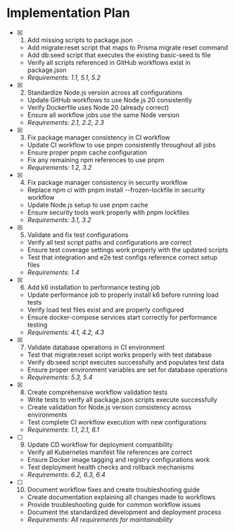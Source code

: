 # Implementation Plan

- [x] 1. Add missing scripts to package.json
  - Add migrate:reset script that maps to Prisma migrate reset command
  - Add db:seed script that executes the existing basic-seed.ts file
  - Verify all scripts referenced in GitHub workflows exist in package.json
  - _Requirements: 1.1, 5.1, 5.2_

- [x] 2. Standardize Node.js version across all configurations
  - Update GitHub workflows to use Node.js 20 consistently
  - Verify Dockerfile uses Node 20 (already correct)
  - Ensure all workflow jobs use the same Node version
  - _Requirements: 2.1, 2.2, 2.3_

- [x] 3. Fix package manager consistency in CI workflow
  - Update CI workflow to use pnpm consistently throughout all jobs
  - Ensure proper pnpm cache configuration
  - Fix any remaining npm references to use pnpm
  - _Requirements: 1.2, 3.2_

- [x] 4. Fix package manager consistency in security workflow
  - Replace npm ci with pnpm install --frozen-lockfile in security workflow
  - Update Node.js setup to use pnpm cache
  - Ensure security tools work properly with pnpm lockfiles
  - _Requirements: 3.1, 3.2_

- [x] 5. Validate and fix test configurations
  - Verify all test script paths and configurations are correct
  - Ensure test coverage settings work properly with the updated scripts
  - Test that integration and e2e test configs reference correct setup files
  - _Requirements: 1.4_

- [x] 6. Add k6 installation to performance testing job
  - Update performance job to properly install k6 before running load tests
  - Verify load test files exist and are properly configured
  - Ensure docker-compose services start correctly for performance testing
  - _Requirements: 4.1, 4.2, 4.3_

- [x] 7. Validate database operations in CI environment
  - Test that migrate:reset script works properly with test database
  - Verify db:seed script executes successfully and populates test data
  - Ensure proper environment variables are set for database operations
  - _Requirements: 5.3, 5.4_

- [x] 8. Create comprehensive workflow validation tests
  - Write tests to verify all package.json scripts execute successfully
  - Create validation for Node.js version consistency across environments
  - Test complete CI workflow execution with new configurations
  - _Requirements: 1.1, 2.1, 6.1_

- [ ] 9. Update CD workflow for deployment compatibility
  - Verify all Kubernetes manifest file references are correct
  - Ensure Docker image tagging and registry configurations work
  - Test deployment health checks and rollback mechanisms
  - _Requirements: 6.2, 6.3, 6.4_

- [ ] 10. Document workflow fixes and create troubleshooting guide
  - Create documentation explaining all changes made to workflows
  - Provide troubleshooting guide for common workflow issues
  - Document the standardized development and deployment process
  - _Requirements: All requirements for maintainability_
